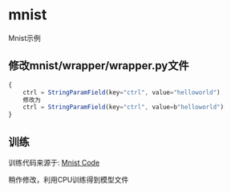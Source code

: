 # mnist

Mnist示例
## 修改mnist/wrapper/wrapper.py文件
```javascript
{
    ctrl = StringParamField(key="ctrl", value="helloworld")
	修改为
    ctrl = StringParamField(key="ctrl", value=b"helloworld")
}
```
## 训练

训练代码来源于: [Mnist Code](https://github.com/pytorch/examples/blob/main/mnist/main.py)

稍作修改，利用CPU训练得到模型文件

